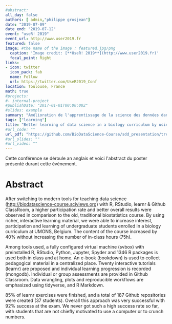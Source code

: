 ```yaml
---
#abstract: 
all_day: false
authors: [ admin,"philippe grosjean"]
date: "2019-07-09"
date_end: "2019-07-12"
event: "useR! 2019"
event_url: http://www.user2019.fr
featured: false
image: #the name of the image : featured.jpg/png
  caption: 'Image credit: [**UseR! 2019**](http://www.user2019.fr)'
  focal_point: Right
links:
- icon: twitter
  icon_pack: fab
  name: Follow
  url: https://twitter.com/UseR2019_Conf
location: Toulouse, France
math: true
#projects:
#- internal-project
#publishDate: "2017-01-01T00:00:00Z"
#slides: example
summary: "Amélioration de l'apprentissage de la science des données dans un cursus en biologie"
tags: ["learning"]
title: "Better learning of data science in a biology curriculum by using R, RStudio, learnr & Github Classroom"
#url_code: ""
url_pdf: "https://github.com/BioDataScience-Course/sdd_presentation/tree/master/2019_user_toulouse/poster"
#url_slides: ""
#url_video: ""
---
```


Cette conférence se déroule an anglais et voici l'abstract du poster présenté durant cette événement.

# Abstract

After switching to modern tools for teaching data science (<http://biodatascience-course.sciviews.org>) with R, RStudio, learnr & Github ClassRoom, a higher participation rate and better overall results were observed in comparison to the old, traditional biostatistics course. By using richer, interactive learning material, we were able to increase interest, participation and learning of undergraduate students enrolled in a biology curriculum at UMONS, Belgium. The content of the course increased by 40% without increasing the number of in-class hours (75h).

Among tools used, a fully configured virtual machine (svbox) with preinstalled R, RStudio, Python, Jupyter, Spyder and 1346 R packages is used both in class and at home. An e-book (bookdown) is used to collect pedagogical material in a centralized place. Twenty interactive tutorials (learnr) are proposed and individual learning progression is recorded (mongodb). Individual or group assessments are provided in Github Classroom. Data wrangling, plots and reproducible workflows are emphasized using tidyverse, and R Markdown.

85% of learnr exercises were finished, and a total of 187 Github repositories were created (37 students). Overall this approach was very successful with 92% success at the exam. We never got such a high success rate so far, with students that are not chiefly motivated to use a computer or to crunch numbers.
